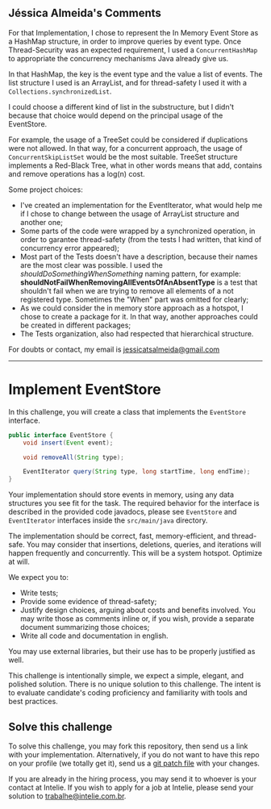 ## Jéssica Almeida's Comments

For that Implementation, I chose to represent the In Memory Event Store 
as a HashMap structure, in order to improve queries by event type.
Once Thread-Security was an expected requirement, I used a ```ConcurrentHashMap``` to appropriate the
concurrency mechanisms Java already give us.

In that HashMap, the key is the event type and the value a list of
events. The list structure I used is an ArrayList, and for thread-safety
I used it with a ```Collections.synchronizedList```.

I could choose a different kind of list in the substructure, but I didn't because that choice would depend on the
principal usage of the EventStore.

For example, the usage of a TreeSet could be considered if duplications were not allowed. In that way, for a concurrent approach,
the usage of ```ConcurrentSkipListSet``` would be the most suitable. TreeSet structure implements a Red-Black Tree,
what in other words means that add, contains and remove operations has a log(n) cost.

Some project choices:
- I've created an implementation for the EventIterator, what would help me if I chose to change between the usage of
ArrayList structure and another one;
- Some parts of the code were wrapped by a synchronized operation, in order to garantee thread-safety
(from the tests I had written, that kind of concurrency error appeared);
- Most part of the Tests doesn't have a description, because their names are the most clear was possible.
I used the *shouldDoSomethingWhenSomething* naming pattern, for example:
 **shouldNotFailWhenRemovingAllEventsOfAnAbsentType** is a test that shouldn't fail when we are trying to
remove all elements of a not registered type. Sometimes the "When" part was omitted for clearly;
- As we could consider the in memory store approach as a hotspot, I chose to create a package for it. In that way,
another approaches could be created in different packages;
- The Tests organization, also had respected that hierarchical structure.

For doubts or contact, my email is jessicatsalmeida@gmail.com
___

# Implement EventStore

In this challenge, you will create a class that implements the `EventStore` 
interface.
 
```java
public interface EventStore {
    void insert(Event event);

    void removeAll(String type);

    EventIterator query(String type, long startTime, long endTime);
}
```

Your implementation should store events in memory, using any data structures 
you see fit for the task. The required behavior for the interface is described in the
provided code javadocs, please see `EventStore` and `EventIterator`
interfaces inside the `src/main/java` directory.
 
The implementation should be correct, fast, memory-efficient, and thread-safe. 
You may consider that insertions, deletions, queries, and iterations 
will happen frequently and concurrently. This will be a system hotspot. Optimize at will. 

We expect you to:
* Write tests;
* Provide some evidence of thread-safety;
* Justify design choices, arguing about costs 
  and benefits involved. You may write those as comments 
  inline or, if you wish, provide a separate document 
  summarizing those choices;
* Write all code and documentation in english.
  
You may use external libraries, but their use has to be 
properly justified as well.
 
This challenge is intentionally simple, we expect a simple,
elegant, and polished solution. There is no unique solution to this challenge. 
The intent is to evaluate candidate's coding proficiency and familiarity with 
tools and best practices.


## Solve this challenge

To solve this challenge, you may fork this repository, then 
send us a link with your implementation. Alternatively, if you do not want to have this repo on
your profile (we totally get it), send us a 
[git patch file](https://www.devroom.io/2009/10/26/how-to-create-and-apply-a-patch-with-git/) 
with your changes.

If you are already in the hiring process, you may send it to 
 whoever is your contact at Intelie. If you wish to apply for a job at 
 Intelie, please send your solution to [trabalhe@intelie.com.br](mailto:trabalhe@intelie.com.br).
